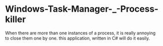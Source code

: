 # Windows-Task-Manager-_-Process-killer
When there are more than one instances of a process, it is really annoying to close them one by one. this application, written in C# will do it easily.
